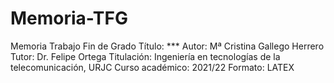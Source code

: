 # Memoria-TFG

Memoria Trabajo Fin de Grado
Título: ***
Autor: Mª Cristina Gallego Herrero
Tutor: Dr. Felipe Ortega
Titulación: Ingeniería en tecnologías de la telecomunicación, URJC
Curso académico: 2021/22
Formato: LATEX
